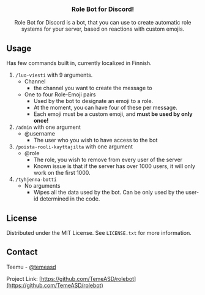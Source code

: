<div id="top"></div>


<!-- PROJECT LOGO -->
<h3 align="center">Role Bot for Discord!</h3>

  <p align="center">
    Role Bot for Discord is a bot, that you can use to create automatic role systems for your server, based on reactions with custom emojis.
  </p>
</div>



<!-- USAGE EXAMPLES -->
## Usage

Has few commands built in, currently localized in Finnish. 

1. `/luo-viesti` with 9 arguments. 
    * Channel
        * the channel you want to create the message to
    * One to four Role-Emoji pairs
        * Used by the bot to designate an emoji to a role. 
        * At the moment, you can have four of these per message. 
        * Each emoji must be a custom emoji, and **must be used by only once!**
2. `/admin` with one argument
    * @username
        * The user who you wish to have access to the bot
3. `/poista-rooli-kayttajilta` with one argument
    * @role
        * The role, you wish to remove from every user of the server
        * Known issue is that if the server has over 1000 users, it will only work on the first 1000. 
4. `/tyhjenna-botti`
    * No arguments
        * Wipes all the data used by the bot. Can be only used by the user-id determined in the code. 

## License

Distributed under the MIT License. See `LICENSE.txt` for more information.

<!-- CONTACT -->
## Contact

Teemu - [@temeasd](https://twitter.com/temeasd)

Project Link: [https://github.com/TemeASD/rolebot](https://github.com/TemeASD/rolebot)